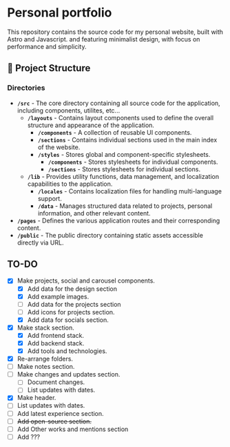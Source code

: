 # Personal portfolio

This repository contains the source code for my personal website, built with Astro and Javascript. and featuring minimalist design, with focus on performance and simplicity.

## 📁 Project Structure

### Directories

- **`/src`** - The core directory containing all source code for the application, including components, utilites, etc...
  - **`/layouts`** - Contains layout components used to define the overall structure and appearance of the application.
    - **`/components`** - A collection of reusable UI components.
    - **`/sections`** - Contains individual sections used in the main index of the website.
    - **`/styles`** - Stores global and component-specific stylesheets.
      - **`/components`** - Stores stylesheets for individual components.
      - **`/sections`** - Stores stylesheets for individual sections.
  - **`/lib`** - Provides utility functions, data management, and localization capabilities to the application.
    - **`/locales`** - Contains localization files for handling multi-language support.
    - **`/data`** - Manages structured data related to projects, personal information, and other relevant content.
- **`/pages`** - Defines the various application routes and their corresponding content.
- **`/public`** - The public directory containing static assets accessible directly via URL.

## TO-DO

- [x] Make projects, social and carousel components.
  - [x] Add data for the design section
  - [x] Add example images.
  - [ ] Add data for the projects section
  - [ ] Add icons for projects section.
  - [x] Add data for socials section.
- [x] Make stack section.
  - [x] Add frontend stack.
  - [x] Add backend stack.
  - [x] Add tools and technologies.
- [x] Re-arrange folders.
- [ ] Make notes section.
- [ ] Make changes and updates section.
  - [ ] Document changes.
  - [ ] List updates with dates.
- [x] Make header.
- [ ] List updates with dates.
- [ ] Add latest experience section.
- [ ] ~~Add open-source section.~~
- [ ] Add Other works and mentions section
- [ ] Add ???
